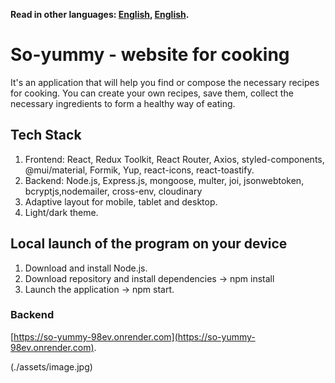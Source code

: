 **Read in other languages: [English](README.md), [English](README.lg.md).**

# So-yummy - website for cooking

It's an application that will help you find or compose the necessary recipes for
cooking. You can create your own recipes, save them, collect the necessary
ingredients to form a healthy way of eating.

## Tech Stack

1. Frontend: React, Redux Toolkit, React Router, Axios, styled-components,
   @mui/material, Formik, Yup, react-icons, react-toastify.
2. Backend: Node.js, Express.js, mongoose, multer, joi, jsonwebtoken,
   bcryptjs,nodemailer, cross-env, cloudinary
3. Adaptive layout for mobile, tablet and desktop.
4. Light/dark theme.

## Local launch of the program on your device

1. Download and install Node.js.
2. Download repository and install dependencies -> npm install
3. Launch the application -> npm start.

### Backend

[https://so-yummy-98ev.onrender.com](https://so-yummy-98ev.onrender.com).

(./assets/image.jpg)
